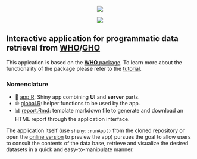 <p align="center"><a href="http://193.146.75.235/sample-apps/final_apps/portada"><img src="https://github.com/ordanovich/images/blob/master/webportal_overview.gif?raw=true"></a></p>
<p align="center"><a href="http://longpop-itn.eu/"><img src="https://github.com/ordanovich/images/blob/master/logo3inline_small.png?raw=true"></a></p>

## Interactive application for programmatic data retrieval from [WHO](https://www.who.int/nutgrowthdb/database/en/)/[GHO](https://www.who.int/gho/en/)

This appication is based on the [**WHO** package](https://github.com/expersso/WHO). To learn more about the functionality of the package please refer to the [tutorial](https://cran.r-project.org/web/packages/WHO/vignettes/who_vignette.html).

### Nomenclature

- :rocket: [app.R](https://github.com/ordanovich/downloadWHO/blob/master/app.R): Shiny app combining **UI** and **server** parts.
- :globe_with_meridians: [global.R](https://github.com/ordanovich/downloadWHO/blob/master/global.R): helper functions to be used by the app.
- :bar_chart: [report.Rmd](https://github.com/ordanovich/downloadWHO/blob/master/report.Rmd): template markdown file to generate and download an HTML report through the application interface.

The application itself (use `shiny::runApp()` from the cloned repository or open the <a href="http://193.146.75.235/sample-apps/final_apps/who_download/"  rel="noopener noreferrer" target="_blank">online version</a> to preview the app) pursues the goal to allow users to consult the contents of the data base, retrieve and visualize the desired datasets in a quick and easy-to-manipulate manner. 

